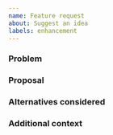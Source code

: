 ```yaml
---
name: Feature request
about: Suggest an idea
labels: enhancement
---
```


### Problem

### Proposal

### Alternatives considered

### Additional context
